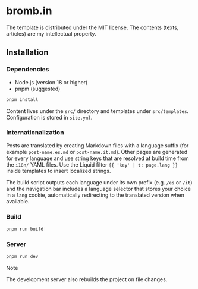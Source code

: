 # bromb.in

The template is distributed under the MIT license. The contents (texts, articles) are my intellectual property.

## Installation

### Dependencies

- Node.js (version 18 or higher)
- pnpm (suggested)

```bash
pnpm install
```

Content lives under the `src/` directory and templates under `src/templates`.
Configuration is stored in `site.yml`.

### Internationalization

Posts are translated by creating Markdown files with a language suffix (for
example `post-name.es.md` or `post-name.it.md`). Other pages are generated for
every language and use string keys that are resolved at build time from the
`i18n/` YAML files. Use the Liquid filter `{{ 'key' | t: page.lang }}` inside
templates to insert localized strings.

The build script outputs each language under its own prefix (e.g. `/es` or
`/it`) and the navigation bar includes a language selector that stores your
choice in a `lang` cookie, automatically redirecting to the translated version
when available.

### Build

```bash
pnpm run build
```

### Server

```bash
pnpm run dev
```

> [!NOTE]
> The development server also rebuilds the project on file changes.
